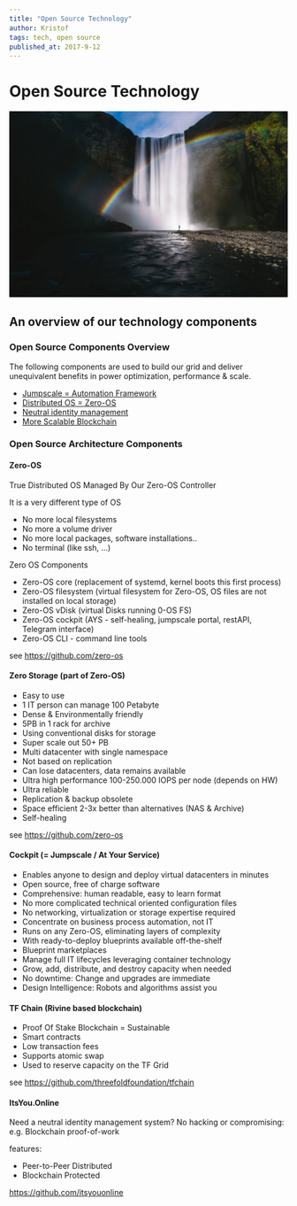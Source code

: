 ```yaml
---
title: "Open Source Technology"
author: Kristof
tags: tech, open source
published_at: 2017-9-12
---
```



# Open Source Technology
![Logo](../assets/images/open-source--technology.jpg)
## An overview of our technology components

### Open Source Components Overview

The following components are used to build our grid and deliver unequivalent benefits in power optimization, performance & scale.

- [Jumpscale  = Automation Framework](https://github.com/Jumpscale)
- [Distributed OS = Zero-OS](https://github.com/zero-os)
- [Neutral identity management](https://github.com/itsyouonline)
- [More Scalable Blockchain](https://github.com/rivine)

### Open Source Architecture Components

#### Zero-OS

True Distributed OS
Managed By Our Zero-OS Controller

It is a very different type of OS

- No more local filesystems
- No more a volume driver
- No more local packages, software installations..
- No terminal (like ssh, ...)

Zero OS Components

- Zero-OS core (replacement of systemd, kernel boots this first process)
- Zero-OS filesystem (virtual filesystem for Zero-OS, OS files are not installed on local storage)
- Zero-OS vDisk (virtual Disks running 0-OS FS)
- Zero-OS cockpit (AYS - self-healing, jumpscale portal, restAPI, Telegram interface)
- Zero-OS CLI - command line tools

see https://github.com/zero-os


#### Zero Storage (part of Zero-OS)

- Easy to use
- 1 IT person can manage 100 Petabyte
- Dense & Environmentally friendly
- 5PB in 1 rack for archive
- Using conventional disks for storage
- Super scale out 50+ PB
- Multi datacenter with single namespace
- Not based on replication
- Can lose datacenters, data remains available
- Ultra high performance 100-250.000 IOPS per node (depends on HW)
- Ultra reliable
- Replication & backup obsolete
- Space efficient 2-3x better than alternatives (NAS & Archive)
- Self-healing

 see https://github.com/zero-os

#### Cockpit (= Jumpscale / At Your Service)

- Enables anyone to design and deploy virtual datacenters in minutes
- Open source, free of charge software
- Comprehensive: human readable, easy to learn format
- No more complicated technical oriented configuration files
- No networking, virtualization or storage expertise required
- Concentrate on business process automation, not IT
- Runs on any Zero-OS, eliminating layers of complexity
- With ready-to-deploy blueprints available off-the-shelf
- Blueprint marketplaces
- Manage full IT lifecycles leveraging container technology
- Grow, add, distribute, and destroy capacity when needed
- No downtime: Change and upgrades are immediate
- Design Intelligence: Robots and algorithms assist you

#### TF Chain (Rivine based blockchain)

- Proof Of Stake Blockchain = Sustainable
- Smart contracts
- Low transaction fees
- Supports atomic swap
- Used to reserve capacity on the TF Grid

see https://github.com/threefoldfoundation/tfchain

#### ItsYou.Online

Need a neutral identity management system?
No hacking or compromising: e.g. Blockchain proof-of-work

features:


- Peer-to-Peer Distributed
- Blockchain Protected


https://github.com/itsyouonline
